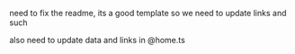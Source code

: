 need to fix the readme, its a good template so we need to update links and such

also need to update data and links in @home.ts
